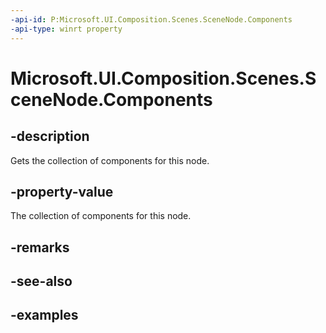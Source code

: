```yaml
---
-api-id: P:Microsoft.UI.Composition.Scenes.SceneNode.Components
-api-type: winrt property
---
```


<!-- Property syntax.
public SceneComponentCollection Components { get; }
-->

# Microsoft.UI.Composition.Scenes.SceneNode.Components

## -description

Gets the collection of components for this node.

## -property-value

The collection of components for this node.

## -remarks

## -see-also

## -examples

